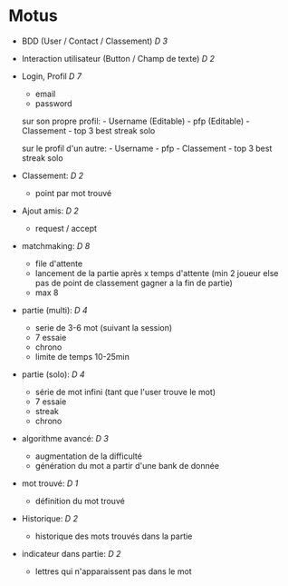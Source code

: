# Motus

- BDD (User / Contact / Classement) *D 3*

- Interaction utilisateur (Button / Champ de texte) *D 2*

- Login, Profil                 *D 7*
    - email
    - password

    sur son propre profil: 
        - Username      (Editable)
        - pfp           (Editable)
        - Classement
        - top 3 best streak solo

    sur le profil d'un autre:
        - Username
        - pfp
        - Classement
        - top 3 best streak solo

- Classement:                   *D 2*
    - point par mot trouvé

- Ajout amis:                   *D 2*
    - request / accept

- matchmaking:                  *D 8*
    - file d'attente
    - lancement de la partie après x temps d'attente (min 2 joueur else pas de point de classement gagner a la fin de partie)
    - max 8

- partie (multi):                       *D 4*
    - serie de 3-6 mot (suivant la session)
    - 7 essaie
    - chrono
    - limite de temps 10-25min

- partie (solo):                        *D 4*
    - série de mot infini (tant que l'user trouve le mot)
    - 7 essaie
    - streak
    - chrono

- algorithme avancé:                *D 3*
    - augmentation de la difficulté
    - génération du mot a partir d'une bank de donnée

- mot trouvé:                      *D 1*
    - définition du mot trouvé

- Historique:                      *D 2*
    - historique des mots trouvés dans la partie

- indicateur dans partie:                       *D 2*
    - lettres qui n'apparaissent pas dans le mot